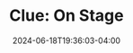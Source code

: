 ---
title: "Clue: On Stage"
Theatre: Spotlight Events Center
Venue: Spotlight Events Center
Season: 
date: 2024-06-18T19:36:03-04:00
opening_date: 2024-04-05
closing_date: 2024-04-20
showtimes:
- 2024-04-05 19:00:00
- 2024-04-06 12:00:00
- 2024-04-06 19:00:00
- 2024-04-11 12:00:00
- 2024-04-12 19:00:00
- 2024-04-13 12:00:00
- 2024-04-13 19:00:00
- 2024-04-18 12:00:00
- 2024-04-19 19:00:00
- 2024-04-20 12:00:00
- 2024-04-20 19:00:00
featured_image: 2024-Clue-On-Stage.webp
featured_image_alt: "Silhouettes of six characters with iconic weapons against a colorful backdrop, representing the game pieces from 'Clue'."
featured_image_caption: "Dive into the mystery and suspense of 'Clue On Stage', where every character is a suspect and every clue counts."
program:
Website: 
Tickets: 
cast:
crew:
orchestra:
genres: 
Description: 
---